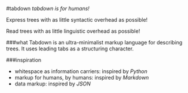 #tabdown
_tabdown is for humans!_

Express trees with as little syntactic overhead as possible!

Read trees with as little linguistic overhead as possible!

###what
Tabdown is an ultra-minimalist markup language for describing trees. It uses leading tabs as a structuring character.

###inspiration
- whitespace as information carriers: inspired by _Python_
- markup for humans, by humans: inspired by _Markdown_
- data markup: inspired by _JSON_

